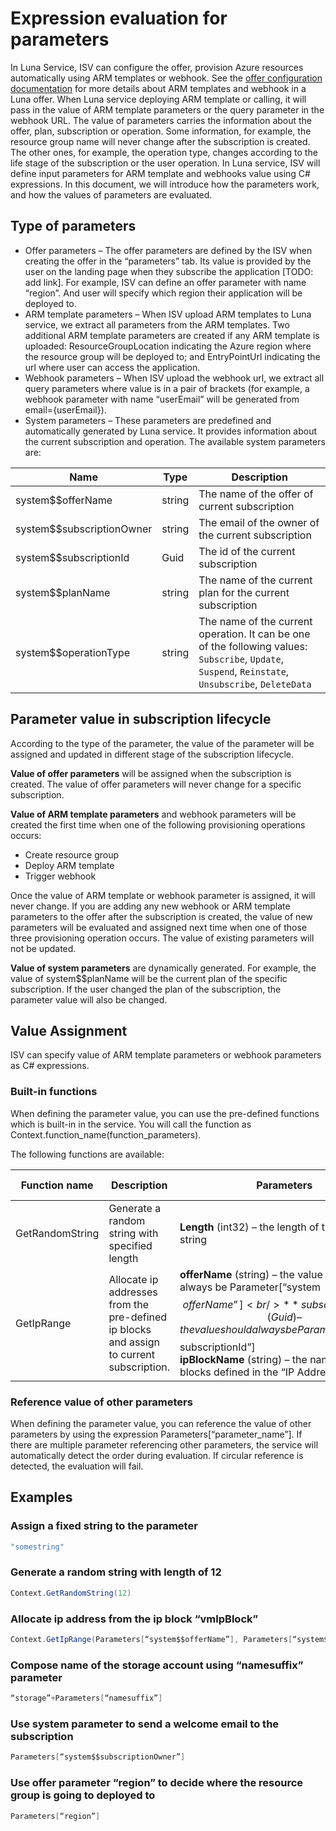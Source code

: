 
# Expression evaluation for parameters
In Luna Service, ISV can configure the offer, provision Azure resources automatically using ARM templates or webhook. See the [offer configuration documentation](configure_and_manage_offer.md) for more details about ARM templates and webhook in a Luna offer.
When Luna service deploying ARM template or calling, it will pass in the value of ARM template parameters or the query parameter in the webhook URL. The value of parameters carries the information about the offer, plan, subscription or operation. Some information, for example, the resource group name will never change after the subscription is created. The other ones, for example, the operation type, changes according to the life stage of the subscription or the user operation. In Luna service, ISV will define input parameters for ARM template and webhooks value using C# expressions. In this document, we will introduce how the parameters work, and how the values of parameters are evaluated.

## Type of parameters
- Offer parameters – The offer parameters are defined by the ISV when creating the offer in the “parameters” tab. Its value is provided by the user on the landing page when they subscribe the application [TODO: add link]. For example, ISV can define an offer parameter with name “region”. And user will specify which region their application will be deployed to. 
- ARM template parameters – When ISV upload ARM templates to Luna service, we extract all parameters from the ARM templates. Two additional ARM template parameters are created if any ARM template is uploaded: ResourceGroupLocation indicating the Azure region where the resource group will be deployed to; and EntryPointUrl indicating the url where user can access the application. 
- Webhook parameters – When ISV upload the webhook url, we extract all query parameters where value is in a pair of brackets (for example, a webhook parameter with name “userEmail” will be generated from email={userEmail}). 
- System parameters – These parameters are predefined and automatically generated by Luna service. It provides information about the current subscription and operation. The available system parameters are:

| **Name** | **Type** | **Description** |
| --- | --- | --- |
|system$$offerName|string|The name of the offer of current subscription|
|system$$subscriptionOwner|string|The email of the owner of the current subscription|
|system$$subscriptionId|Guid|The id of the current subscription|
|system$$planName|string|The name of the current plan for the current subscription|
|system$$operationType|string|The name of the current operation. It can be one of the following values: `Subscribe`, `Update`, `Suspend`, `Reinstate`, `Unsubscribe`, `DeleteData`|

## Parameter value in subscription lifecycle
According to the type of the parameter, the value of the parameter will be assigned and updated in different stage of the subscription lifecycle.

**Value of offer parameters** will be assigned when the subscription is created. The value of offer parameters will never change for a specific subscription.

**Value of ARM template parameters** and webhook parameters will be created the first time when one of the following provisioning operations occurs:
- Create resource group
- Deploy ARM template
- Trigger webhook

Once the value of ARM template or webhook parameter is assigned, it will never change. If you are adding any new webhook or ARM template parameters to the offer after the subscription is created, the value of new parameters will be evaluated and assigned next time when one of those three provisioning operation occurs. The value of existing parameters will not be updated.

**Value of system parameters** are dynamically generated. For example, the value of system$$planName will be the current plan of the specific subscription. If the user changed the plan of the subscription, the parameter value will also be changed. 

## Value Assignment
ISV can specify value of ARM template parameters or webhook parameters as C# expressions. 

### Built-in functions
When defining the parameter value, you can use the pre-defined functions which is built-in in the service. You will call the function as Context.function_name(function_parameters).

The following functions are available:

| **Function name** | **Description** | **Parameters** | **Return Value** | 
| --- | --- | --- | --- |
| GetRandomString | Generate a random string with specified length | **Length** (int32) – the length of the random string | A random string with only letters or numbers | 
| GetIpRange | Allocate ip addresses from the pre-defined ip blocks and assign to current subscription.  | **offerName** (string) – the value should always be Parameter[“system$$offerName”] <br/> **subscriptionId** (Guid) – the value should always be Parameter[“system$$subscriptionId”] <br/> **ipBlockName** (string) – the name of the Ip blocks defined in the “IP Addresses” tab. | The ip addresses in IPv4 CIDR format |

### Reference value of other parameters
When defining the parameter value, you can reference the value of other parameters by using the expression Parameters[“parameter_name”]. If there are multiple parameter referencing other parameters, the service will automatically detect the order during evaluation. If circular reference is detected, the evaluation will fail. 

## Examples
### Assign a fixed string to the parameter
```csharp
"somestring"
```
### Generate a random string with length of 12
```csharp
Context.GetRandomString(12)
```
### Allocate ip address from the ip block “vmIpBlock”
```csharp
Context.GetIpRange(Parameters[“system$$offerName”], Parameters[“system$$subscriptionId”], “vmIpBlock”)
```
### Compose name of the storage account using “namesuffix” parameter
```csharp
“storage”+Parameters[“namesuffix”]
```
### Use system parameter to send a welcome email to the subscription 
```csharp
Parameters[“system$$subscriptionOwner”]
```
### Use offer parameter “region” to decide where the resource group is going to deployed to
```csharp
Parameters[“region”]
```
